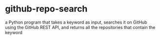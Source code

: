 # github-repo-search
a Python program that takes a keyword as input, searches it on GitHub using the GitHub REST API, and returns all the repositories that contain the keyword
